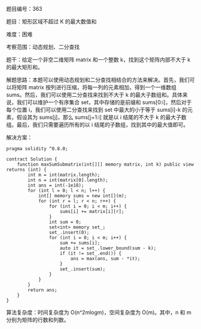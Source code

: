 题目编号：363

题目：矩形区域不超过 K 的最大数值和

难度：困难

考察范围：动态规划、二分查找

题干：给定一个非空二维矩阵 matrix 和一个整数 k，找到这个矩阵内部不大于 k 的最大矩形和。

解题思路：本题可以使用动态规划和二分查找相结合的方法来解决。首先，我们可以将矩阵 matrix 按列进行压缩，将每一列的元素相加，得到一个一维数组 sums。然后，我们可以使用二分查找来找到不大于 k 的最大子数组和。具体来说，我们可以维护一个有序集合 set，其中存储的是前缀和 sums[0:i]，然后对于每个位置 i，我们可以使用二分查找来找到 set 中最大的小于等于 sums[i]-k 的元素，假设其为 sums[j]，那么 sums[j+1:i] 就是以 i 结尾的不大于 k 的最大子数组。最后，我们只需要遍历所有的以 i 结尾的子数组，找到其中的最大值即可。

解决方案：

```
pragma solidity ^0.8.0;

contract Solution {
    function maxSumSubmatrix(int[][] memory matrix, int k) public view returns (int) {
        int m = int(matrix.length);
        int n = int(matrix[0].length);
        int ans = int(-1e18);
        for (int l = 0; l < n; l++) {
            int[] memory sums = new int[](m);
            for (int r = l; r < n; r++) {
                for (int i = 0; i < m; i++) {
                    sums[i] += matrix[i][r];
                }
                int sum = 0;
                set<int> memory set_;
                set_.insert(0);
                for (int i = 0; i < m; i++) {
                    sum += sums[i];
                    auto it = set_.lower_bound(sum - k);
                    if (it != set_.end()) {
                        ans = max(ans, sum - *it);
                    }
                    set_.insert(sum);
                }
            }
        }
        return ans;
    }
}
```

算法复杂度：时间复杂度为 O(n^2mlogm)，空间复杂度为 O(m)。其中，n 和 m 分别为矩阵的行数和列数。